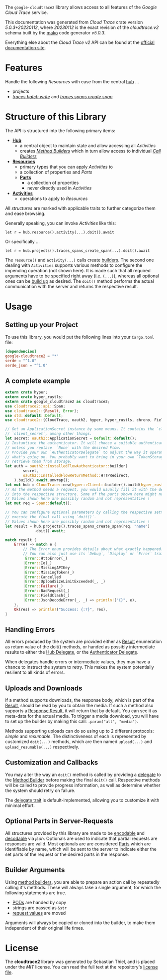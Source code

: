 <!---
DO NOT EDIT !
This file was generated automatically from 'src/generator/templates/api/README.md.mako'
DO NOT EDIT !
-->
The `google-cloudtrace2` library allows access to all features of the *Google Cloud Trace* service.

This documentation was generated from *Cloud Trace* crate version *5.0.3+20230112*, where *20230112* is the exact revision of the *cloudtrace:v2* schema built by the [mako](http://www.makotemplates.org/) code generator *v5.0.3*.

Everything else about the *Cloud Trace* *v2* API can be found at the
[official documentation site](https://cloud.google.com/trace).
# Features

Handle the following *Resources* with ease from the central [hub](https://docs.rs/google-cloudtrace2/5.0.3+20230112/google_cloudtrace2/CloudTrace) ...

* projects
 * [*traces batch write*](https://docs.rs/google-cloudtrace2/5.0.3+20230112/google_cloudtrace2/api::ProjectTraceBatchWriteCall) and [*traces spans create span*](https://docs.rs/google-cloudtrace2/5.0.3+20230112/google_cloudtrace2/api::ProjectTraceSpanCreateSpanCall)




# Structure of this Library

The API is structured into the following primary items:

* **[Hub](https://docs.rs/google-cloudtrace2/5.0.3+20230112/google_cloudtrace2/CloudTrace)**
    * a central object to maintain state and allow accessing all *Activities*
    * creates [*Method Builders*](https://docs.rs/google-cloudtrace2/5.0.3+20230112/google_cloudtrace2/client::MethodsBuilder) which in turn
      allow access to individual [*Call Builders*](https://docs.rs/google-cloudtrace2/5.0.3+20230112/google_cloudtrace2/client::CallBuilder)
* **[Resources](https://docs.rs/google-cloudtrace2/5.0.3+20230112/google_cloudtrace2/client::Resource)**
    * primary types that you can apply *Activities* to
    * a collection of properties and *Parts*
    * **[Parts](https://docs.rs/google-cloudtrace2/5.0.3+20230112/google_cloudtrace2/client::Part)**
        * a collection of properties
        * never directly used in *Activities*
* **[Activities](https://docs.rs/google-cloudtrace2/5.0.3+20230112/google_cloudtrace2/client::CallBuilder)**
    * operations to apply to *Resources*

All *structures* are marked with applicable traits to further categorize them and ease browsing.

Generally speaking, you can invoke *Activities* like this:

```Rust,ignore
let r = hub.resource().activity(...).doit().await
```

Or specifically ...

```ignore
let r = hub.projects().traces_spans_create_span(...).doit().await
```

The `resource()` and `activity(...)` calls create [builders][builder-pattern]. The second one dealing with `Activities`
supports various methods to configure the impending operation (not shown here). It is made such that all required arguments have to be
specified right away (i.e. `(...)`), whereas all optional ones can be [build up][builder-pattern] as desired.
The `doit()` method performs the actual communication with the server and returns the respective result.

# Usage

## Setting up your Project

To use this library, you would put the following lines into your `Cargo.toml` file:

```toml
[dependencies]
google-cloudtrace2 = "*"
serde = "^1.0"
serde_json = "^1.0"
```

## A complete example

```Rust
extern crate hyper;
extern crate hyper_rustls;
extern crate google_cloudtrace2 as cloudtrace2;
use cloudtrace2::api::Span;
use cloudtrace2::{Result, Error};
use std::default::Default;
use cloudtrace2::{CloudTrace, oauth2, hyper, hyper_rustls, chrono, FieldMask};

// Get an ApplicationSecret instance by some means. It contains the `client_id` and
// `client_secret`, among other things.
let secret: oauth2::ApplicationSecret = Default::default();
// Instantiate the authenticator. It will choose a suitable authentication flow for you,
// unless you replace  `None` with the desired Flow.
// Provide your own `AuthenticatorDelegate` to adjust the way it operates and get feedback about
// what's going on. You probably want to bring in your own `TokenStorage` to persist tokens and
// retrieve them from storage.
let auth = oauth2::InstalledFlowAuthenticator::builder(
        secret,
        oauth2::InstalledFlowReturnMethod::HTTPRedirect,
    ).build().await.unwrap();
let mut hub = CloudTrace::new(hyper::Client::builder().build(hyper_rustls::HttpsConnectorBuilder::new().with_native_roots().https_or_http().enable_http1().build()), auth);
// As the method needs a request, you would usually fill it with the desired information
// into the respective structure. Some of the parts shown here might not be applicable !
// Values shown here are possibly random and not representative !
let mut req = Span::default();

// You can configure optional parameters by calling the respective setters at will, and
// execute the final call using `doit()`.
// Values shown here are possibly random and not representative !
let result = hub.projects().traces_spans_create_span(req, "name")
             .doit().await;

match result {
    Err(e) => match e {
        // The Error enum provides details about what exactly happened.
        // You can also just use its `Debug`, `Display` or `Error` traits
         Error::HttpError(_)
        |Error::Io(_)
        |Error::MissingAPIKey
        |Error::MissingToken(_)
        |Error::Cancelled
        |Error::UploadSizeLimitExceeded(_, _)
        |Error::Failure(_)
        |Error::BadRequest(_)
        |Error::FieldClash(_)
        |Error::JsonDecodeError(_, _) => println!("{}", e),
    },
    Ok(res) => println!("Success: {:?}", res),
}

```
## Handling Errors

All errors produced by the system are provided either as [Result](https://docs.rs/google-cloudtrace2/5.0.3+20230112/google_cloudtrace2/client::Result) enumeration as return value of
the doit() methods, or handed as possibly intermediate results to either the
[Hub Delegate](https://docs.rs/google-cloudtrace2/5.0.3+20230112/google_cloudtrace2/client::Delegate), or the [Authenticator Delegate](https://docs.rs/yup-oauth2/*/yup_oauth2/trait.AuthenticatorDelegate.html).

When delegates handle errors or intermediate values, they may have a chance to instruct the system to retry. This
makes the system potentially resilient to all kinds of errors.

## Uploads and Downloads
If a method supports downloads, the response body, which is part of the [Result](https://docs.rs/google-cloudtrace2/5.0.3+20230112/google_cloudtrace2/client::Result), should be
read by you to obtain the media.
If such a method also supports a [Response Result](https://docs.rs/google-cloudtrace2/5.0.3+20230112/google_cloudtrace2/client::ResponseResult), it will return that by default.
You can see it as meta-data for the actual media. To trigger a media download, you will have to set up the builder by making
this call: `.param("alt", "media")`.

Methods supporting uploads can do so using up to 2 different protocols:
*simple* and *resumable*. The distinctiveness of each is represented by customized
`doit(...)` methods, which are then named `upload(...)` and `upload_resumable(...)` respectively.

## Customization and Callbacks

You may alter the way an `doit()` method is called by providing a [delegate](https://docs.rs/google-cloudtrace2/5.0.3+20230112/google_cloudtrace2/client::Delegate) to the
[Method Builder](https://docs.rs/google-cloudtrace2/5.0.3+20230112/google_cloudtrace2/client::CallBuilder) before making the final `doit()` call.
Respective methods will be called to provide progress information, as well as determine whether the system should
retry on failure.

The [delegate trait](https://docs.rs/google-cloudtrace2/5.0.3+20230112/google_cloudtrace2/client::Delegate) is default-implemented, allowing you to customize it with minimal effort.

## Optional Parts in Server-Requests

All structures provided by this library are made to be [encodable](https://docs.rs/google-cloudtrace2/5.0.3+20230112/google_cloudtrace2/client::RequestValue) and
[decodable](https://docs.rs/google-cloudtrace2/5.0.3+20230112/google_cloudtrace2/client::ResponseResult) via *json*. Optionals are used to indicate that partial requests are responses
are valid.
Most optionals are are considered [Parts](https://docs.rs/google-cloudtrace2/5.0.3+20230112/google_cloudtrace2/client::Part) which are identifiable by name, which will be sent to
the server to indicate either the set parts of the request or the desired parts in the response.

## Builder Arguments

Using [method builders](https://docs.rs/google-cloudtrace2/5.0.3+20230112/google_cloudtrace2/client::CallBuilder), you are able to prepare an action call by repeatedly calling it's methods.
These will always take a single argument, for which the following statements are true.

* [PODs][wiki-pod] are handed by copy
* strings are passed as `&str`
* [request values](https://docs.rs/google-cloudtrace2/5.0.3+20230112/google_cloudtrace2/client::RequestValue) are moved

Arguments will always be copied or cloned into the builder, to make them independent of their original life times.

[wiki-pod]: http://en.wikipedia.org/wiki/Plain_old_data_structure
[builder-pattern]: http://en.wikipedia.org/wiki/Builder_pattern
[google-go-api]: https://github.com/google/google-api-go-client

# License
The **cloudtrace2** library was generated by Sebastian Thiel, and is placed
under the *MIT* license.
You can read the full text at the repository's [license file][repo-license].

[repo-license]: https://github.com/Byron/google-apis-rsblob/main/LICENSE.md

